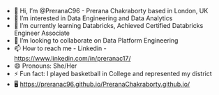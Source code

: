 - 👋 Hi, I’m @PreranaC96 - Prerana Chakraborty based in London, UK
- 👀 I’m interested in Data Engineering and Data Analytics
- 🌱 I’m currently learning Databricks, Achieved Certified Databricks Engineer Associate
- 💞️ I’m looking to collaborate on Data Platform Engineering
- 📫 How to reach me - Linkedin - https://www.linkedin.com/in/preranac17/
- 😄 Pronouns: She/Her
- ⚡ Fun fact: I played basketball in College and represented my district
- 🖥️ https://preranac96.github.io/PreranaChakraborty.github.io/

<!---
PreranaC96/PreranaC96 is a ✨ special ✨ repository because its `README.md` (this file) appears on your GitHub profile.
You can click the Preview link to take a look at your changes.
--->
